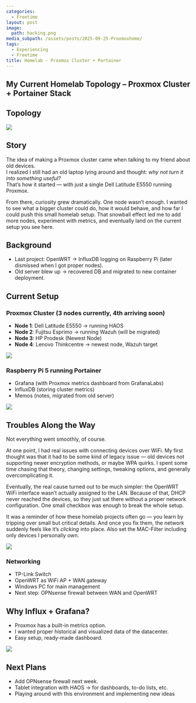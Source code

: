 ```yaml
---
categories:
  - Freetime
layout: post
image:
  path: hacking.png
media_subpath: /assets/posts/2025-09-25-Proxmoxhome/
tags:
  - Experiencing
  - Freetime
title: Homelab - Proxmox Cluster + Portainer
---
```


## My Current Homelab Topology – Proxmox Cluster + Portainer Stack

## Topology

![](2025-09-26-18-48-31.png)

## Story

The idea of making a Proxmox cluster came when talking to my friend about old devices.  
I realized I still had an old laptop lying around and thought: *why not turn it into something useful?*  
That’s how it started — with just a single Dell Latitude E5550 running Proxmox.  

From there, curiosity grew dramatically. One node wasn’t enough. I wanted to see what a bigger cluster could do, how it would behave, and how far I could push this small homelab setup. That snowball effect led me to add more nodes, experiment with metrics, and eventually land on the current setup you see here.  


## Background
- Last project: OpenWRT → InfluxDB logging on Raspberry Pi (later dismissed when I got proper nodes).  
- Old server blew up → recovered DB and migrated to new container deployment.  


## Current Setup

### Proxmox Cluster (3 nodes currently, 4th arriving soon)
- **Node 1**: Dell Latitude E5550 → running HAOS  
- **Node 2**: Fujitsu Esprimo → running Wazuh (will be migrated)  
- **Node 3**: HP Prodesk (Newest Node)
- **Node 4**: Lenovo Thinkcentre → newest node, Wazuh target  

![](rpmn4th46.png)

### Raspberry Pi 5 running Portainer
- Grafana (with Proxmox metrics dashboard from GrafanaLabs)  
- InfluxDB (storing cluster metrics)  
- Memos (notes, migrated from old server)  

![](1.png)

## Troubles Along the Way

Not everything went smoothly, of course.  

At one point, I had real issues with connecting devices over WiFi. My first thought was that it had to be some kind of legacy issue — old devices not supporting newer encryption methods, or maybe WPA quirks. I spent some time chasing that theory, changing settings, tweaking options, and generally overcomplicating it.  

Eventually, the real cause turned out to be much simpler: the OpenWRT WiFi interface wasn’t actually assigned to the LAN. Because of that, DHCP never reached the devices, so they just sat there without a proper network configuration. One small checkbox was enough to break the whole setup.  

It was a reminder of how these homelab projects often go — you learn by tripping over small but critical details. And once you fix them, the network suddenly feels like it’s *clicking* into place. Also set the MAC-Filter including only devices I personally own.

![](2025-09-25-16-03-06.png)

### Networking
- TP-Link Switch  
- OpenWRT as WiFi AP + WAN gateway  
- Windows PC for main management  
- Next step: OPNsense firewall between WAN and OpenWRT  


## Why Influx + Grafana?
- Proxmox has a built-in metrics option.  
- I wanted proper historical and visualized data of the datacenter.  
- Easy setup, ready-made dashboard.  

![](2025-09-25-16-00-00.png)

## Next Plans
- Add OPNsense firewall next week.  
- Tablet integration with HAOS → for dashboards, to-do lists, etc. 
- Playing around with this environment and implementing new ideas 


